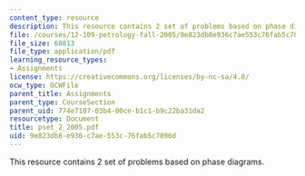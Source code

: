 ```yaml
---
content_type: resource
description: This resource contains 2 set of problems based on phase diagrams.
file: /courses/12-109-petrology-fall-2005/9e823db8e936c7ae553c76fab5c7896d_pset_2_2005.pdf
file_size: 68813
file_type: application/pdf
learning_resource_types:
- Assignments
license: https://creativecommons.org/licenses/by-nc-sa/4.0/
ocw_type: OCWFile
parent_title: Assignments
parent_type: CourseSection
parent_uid: 774e7107-03b4-00ce-b1c1-b9c22ba31da2
resourcetype: Document
title: pset_2_2005.pdf
uid: 9e823db8-e936-c7ae-553c-76fab5c7896d
---
```

This resource contains 2 set of problems based on phase diagrams.